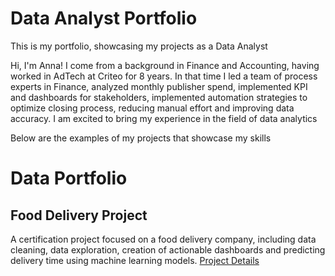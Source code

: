# Data Analyst Portfolio

This is my portfolio, showcasing my projects as a Data Analyst

Hi, I'm Anna! I come from a background in Finance and Accounting, having worked in AdTech at Criteo for 8 years. In that time I led a team of process experts in Finance, analyzed monthly publisher spend, implemented KPI and dashboards for stakeholders, implemented automation strategies to optimize closing process, reducing manual effort and improving data accuracy. I am excited to bring my experience in the field of data analytics

Below are the examples of my projects that showcase my skills 

# Data Portfolio

## Food Delivery Project

A certification project focused on a food delivery company, including data cleaning, data exploration, creation of actionable dashboards and predicting delivery time using machine learning models.
[Project Details](https://github.com/Ellinis1/delivery_jedha/blob/c214ed062d76d38e05b5f31ae22c2f2d2796e5f5/README.md)

